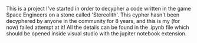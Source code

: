 This is a project I've started in order to decypher a code written in the game Space Engineers on a stone called 'Stereolith'.
This cypher hasn't been decyphered by anyone in the community for 8 years, and this is my (for now) failed attempt at it!
All the details can be found in the .ipynb file which should be opened inside visual studio with the jupiter notebook extension.

